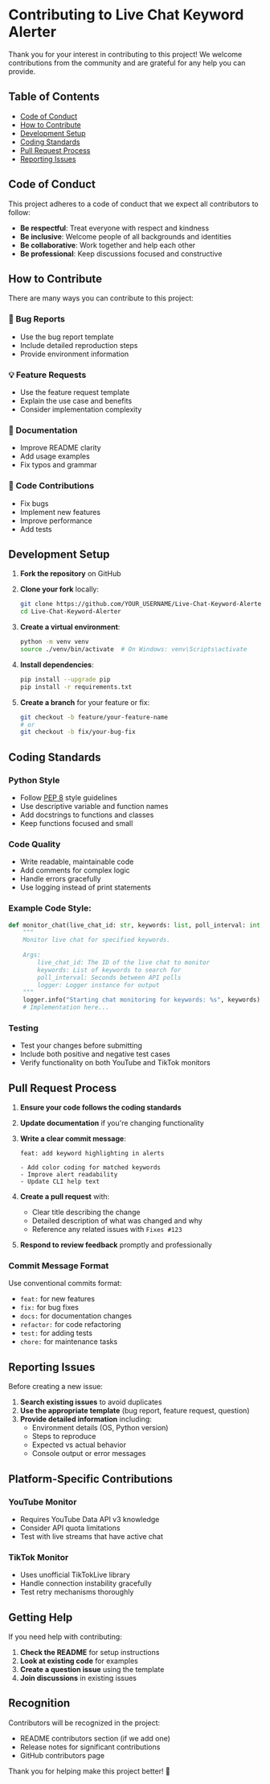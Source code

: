 # Contributing to Live Chat Keyword Alerter

Thank you for your interest in contributing to this project! We welcome contributions from the community and are grateful for any help you can provide.

## Table of Contents

- [Code of Conduct](#code-of-conduct)
- [How to Contribute](#how-to-contribute)
- [Development Setup](#development-setup)
- [Coding Standards](#coding-standards)
- [Pull Request Process](#pull-request-process)
- [Reporting Issues](#reporting-issues)

## Code of Conduct

This project adheres to a code of conduct that we expect all contributors to follow:

- **Be respectful**: Treat everyone with respect and kindness
- **Be inclusive**: Welcome people of all backgrounds and identities
- **Be collaborative**: Work together and help each other
- **Be professional**: Keep discussions focused and constructive

## How to Contribute

There are many ways you can contribute to this project:

### 🐛 Bug Reports
- Use the bug report template
- Include detailed reproduction steps
- Provide environment information

### 💡 Feature Requests
- Use the feature request template
- Explain the use case and benefits
- Consider implementation complexity

### 📝 Documentation
- Improve README clarity
- Add usage examples
- Fix typos and grammar

### 🔧 Code Contributions
- Fix bugs
- Implement new features
- Improve performance
- Add tests

## Development Setup

1. **Fork the repository** on GitHub

2. **Clone your fork** locally:
   ```bash
   git clone https://github.com/YOUR_USERNAME/Live-Chat-Keyword-Alerter.git
   cd Live-Chat-Keyword-Alerter
   ```

3. **Create a virtual environment**:
   ```bash
   python -m venv venv
   source ./venv/bin/activate  # On Windows: venv\Scripts\activate
   ```

4. **Install dependencies**:
   ```bash
   pip install --upgrade pip
   pip install -r requirements.txt
   ```

5. **Create a branch** for your feature or fix:
   ```bash
   git checkout -b feature/your-feature-name
   # or
   git checkout -b fix/your-bug-fix
   ```

## Coding Standards

### Python Style
- Follow [PEP 8](https://pep8.org/) style guidelines
- Use descriptive variable and function names
- Add docstrings to functions and classes
- Keep functions focused and small

### Code Quality
- Write readable, maintainable code
- Add comments for complex logic
- Handle errors gracefully
- Use logging instead of print statements

### Example Code Style:
```python
def monitor_chat(live_chat_id: str, keywords: list, poll_interval: int, logger) -> None:
    """
    Monitor live chat for specified keywords.
    
    Args:
        live_chat_id: The ID of the live chat to monitor
        keywords: List of keywords to search for
        poll_interval: Seconds between API polls
        logger: Logger instance for output
    """
    logger.info("Starting chat monitoring for keywords: %s", keywords)
    # Implementation here...
```

### Testing
- Test your changes before submitting
- Include both positive and negative test cases
- Verify functionality on both YouTube and TikTok monitors

## Pull Request Process

1. **Ensure your code follows the coding standards**

2. **Update documentation** if you're changing functionality

3. **Write a clear commit message**:
   ```
   feat: add keyword highlighting in alerts
   
   - Add color coding for matched keywords
   - Improve alert readability
   - Update CLI help text
   ```

4. **Create a pull request** with:
   - Clear title describing the change
   - Detailed description of what was changed and why
   - Reference any related issues with `Fixes #123`

5. **Respond to review feedback** promptly and professionally

### Commit Message Format
Use conventional commits format:
- `feat:` for new features
- `fix:` for bug fixes
- `docs:` for documentation changes
- `refactor:` for code refactoring
- `test:` for adding tests
- `chore:` for maintenance tasks

## Reporting Issues

Before creating a new issue:

1. **Search existing issues** to avoid duplicates
2. **Use the appropriate template** (bug report, feature request, question)
3. **Provide detailed information** including:
   - Environment details (OS, Python version)
   - Steps to reproduce
   - Expected vs actual behavior
   - Console output or error messages

## Platform-Specific Contributions

### YouTube Monitor
- Requires YouTube Data API v3 knowledge
- Consider API quota limitations
- Test with live streams that have active chat

### TikTok Monitor
- Uses unofficial TikTokLive library
- Handle connection instability gracefully
- Test retry mechanisms thoroughly

## Getting Help

If you need help with contributing:

1. **Check the README** for setup instructions
2. **Look at existing code** for examples
3. **Create a question issue** using the template
4. **Join discussions** in existing issues

## Recognition

Contributors will be recognized in the project:
- README contributors section (if we add one)
- Release notes for significant contributions
- GitHub contributors page

Thank you for helping make this project better! 🚀